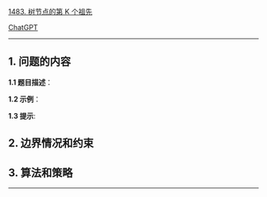 [1483. 树节点的第 K 个祖先](https://leetcode.cn/problems/kth-ancestor-of-a-tree-node)

[ChatGPT](chat.openai.com)

---

## 1. 问题的内容
**1.1 题目描述**：

**1.2 示例**：

**1.3 提示**:

## 2. 边界情况和约束


## 3. 算法和策略

---

